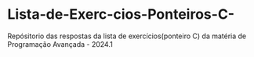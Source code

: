 # Lista-de-Exerc-cios-Ponteiros-C-
Repósitorio das respostas da lista de exercícios(ponteiro C) da matéria de Programação Avançada - 2024.1
